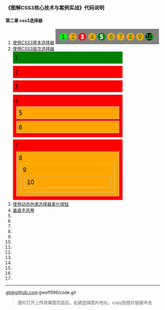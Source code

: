 

### 《图解CSS3核心技术与案例实战》代码说明

#### 第二章 css3选择器

 1. [使用CSS3基本选择器](https://github.com/gwolf999/code/blob/master/%E5%9B%BE%E8%A7%A3CSS3%E6%A0%B8%E5%BF%83%E6%8A%80%E6%9C%AF%E4%B8%8E%E6%A1%88%E4%BE%8B%E5%AE%9E%E6%88%98code/code/chapter-2/2-1.html)
   ![2-1效果图](https://github.com/gwolf999/code/blob/master/%E5%9B%BE%E8%A7%A3CSS3%E6%A0%B8%E5%BF%83%E6%8A%80%E6%9C%AF%E4%B8%8E%E6%A1%88%E4%BE%8B%E5%AE%9E%E6%88%98code/code/chapter-2/2-1.png?raw=true)
 2. [使用CSS3层次选择器](https://github.com/gwolf999/code/blob/master/%E5%9B%BE%E8%A7%A3CSS3%E6%A0%B8%E5%BF%83%E6%8A%80%E6%9C%AF%E4%B8%8E%E6%A1%88%E4%BE%8B%E5%AE%9E%E6%88%98code/code/chapter-2/2-2.html)
   ![2-2效果图](https://github.com/gwolf999/code/blob/master/%E5%9B%BE%E8%A7%A3CSS3%E6%A0%B8%E5%BF%83%E6%8A%80%E6%9C%AF%E4%B8%8E%E6%A1%88%E4%BE%8B%E5%AE%9E%E6%88%98code/code/chapter-2/2-2.png?raw=true)
 3. [使用动态伪类选择器美化按钮](https://github.com/gwolf999/code/blob/master/%E5%9B%BE%E8%A7%A3CSS3%E6%A0%B8%E5%BF%83%E6%8A%80%E6%9C%AF%E4%B8%8E%E6%A1%88%E4%BE%8B%E5%AE%9E%E6%88%98code/code/chapter-2/2-3.png?raw=true)
 4. [垂直手风琴]()
 5. []()
 6. []()
 7. []()
 8. []()
 9. []()
 10. []()
 11. []()
 12. []()
 13. []()
 14. []()
 15. []()
 16. []()
 17. []()


----------
git@github.com:gwolf999/code.git

> 图片打开上传效果图页面后，右键选择图片地址，copy到图片链接中去
